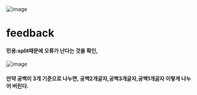 ![image](https://user-images.githubusercontent.com/104501394/230601307-405d4643-9560-4ce9-8929-f4ee2d53985f.png)
# feedback
#### 민용:split때문에 오류가 난다는 것을 확인,

![image](https://user-images.githubusercontent.com/104501394/230711241-99110fc6-4e96-4c13-b13f-01e22811cbf1.png)
#### 만약 공백이 3개 기준으로 나누면, 공백2개글자,공백3개글자,공백1개글자 이렇게 나누어 버린다. 
